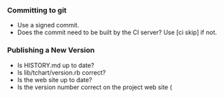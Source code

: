 ### Committing to git
- Use a signed commit.
- Does the commit need to be built by the CI server?  Use [ci skip] if not.

### Publishing a New Version
- Is HISTORY.md up to date?
- Is lib/tchart/version.rb correct?
- Is the web site up to date?
- Is the version number correct on the project web site (<title> and in the header)?
- Is the copyright date correct on the project web site (in the footer)?
- Check git status.
- Check travis-lint.
- git push
- Force a build on travis-ci.org, if necessary; did the build pass?
- git tag -s X.Y.Z -m 'description of release'
- gem push tchart-X.Y.Z.gem
- also tag and push the web site
- Is rubygems.org showing the pushed version?
- Are the badges up to date on the README in github?
- Install the gem in a clean environment and run a quick test against a small input file.
